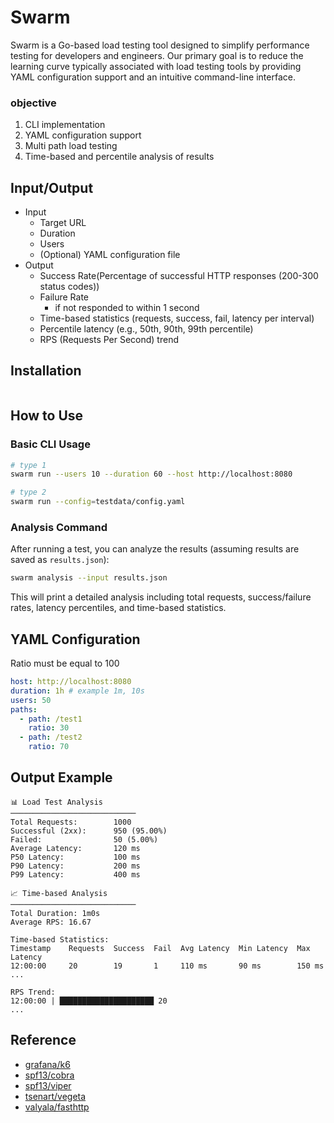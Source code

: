 # Swarm 
Swarm is a Go-based load testing tool designed to simplify performance testing for developers and engineers. Our primary goal is to reduce the learning curve typically associated with load testing tools by providing YAML configuration support and an intuitive command-line interface.

### objective
1. CLI implementation
2. YAML configuration support
3. Multi path load testing
4. Time-based and percentile analysis of results

## Input/Output

- Input
  - Target URL
  - Duration
  - Users
  - (Optional) YAML configuration file
- Output
  - Success Rate(Percentage of successful HTTP responses (200-300 status codes))
  - Failure Rate
    - if not responded to within 1 second
  - Time-based statistics (requests, success, fail, latency per interval)
  - Percentile latency (e.g., 50th, 90th, 99th percentile)
  - RPS (Requests Per Second) trend

## Installation

```sh
```

## How to Use

### Basic CLI Usage

```sh
# type 1
swarm run --users 10 --duration 60 --host http://localhost:8080

# type 2 
swarm run --config=testdata/config.yaml
```

### Analysis Command

After running a test, you can analyze the results (assuming results are saved as `results.json`):

```sh
swarm analysis --input results.json
```

This will print a detailed analysis including total requests, success/failure rates, latency percentiles, and time-based statistics.

## YAML Configuration 
Ratio must be equal to 100
```yaml
host: http://localhost:8080
duration: 1h # example 1m, 10s
users: 50
paths:
  - path: /test1
    ratio: 30
  - path: /test2
    ratio: 70
```

## Output Example

```
📊 Load Test Analysis
────────────────────────────
Total Requests:        1000
Successful (2xx):      950 (95.00%)
Failed:                50 (5.00%)
Average Latency:       120 ms
P50 Latency:           100 ms
P90 Latency:           200 ms
P99 Latency:           400 ms

📈 Time-based Analysis
────────────────────────────
Total Duration: 1m0s
Average RPS: 16.67

Time-based Statistics:
Timestamp    Requests  Success  Fail  Avg Latency  Min Latency  Max Latency
12:00:00     20        19       1     110 ms       90 ms        150 ms
...

RPS Trend:
12:00:00 | █████████████████████ 20
...
```

## Reference 

* [grafana/k6](https://github.com/grafana/k6)
* [spf13/cobra](https://github.com/spf13/cobra)
* [spf13/viper](https://github.com/spf13/viper)
* [tsenart/vegeta](https://github.com/tsenart/vegeta)
* [valyala/fasthttp](https://github.com/valyala/fasthttp)
